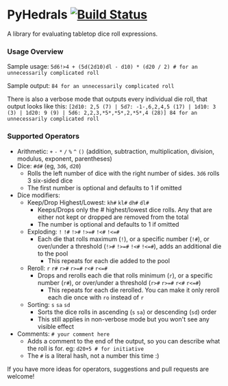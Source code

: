 # PyHedrals [![Build Status](https://travis-ci.org/StarlitGhost/pyhedrals.svg?branch=master)](https://travis-ci.org/StarlitGhost/pyhedrals)

A library for evaluating tabletop dice roll expressions.

### Usage Overview

Sample usage:
`5d6!>4 + (5d(2d10)dl - d10) * (d20 / 2) # for an unnecessarily complicated roll`

Sample output:
`84 for an unnecessarily complicated roll`

There is also a verbose mode that outputs every individual die roll, that output looks like this:
`[2d10: 2,5 (7) | 5d7: -1-,6,2,4,5 (17) | 1d10: 3 (3) | 1d20: 9 (9) | 5d6: 2,2,3,*5*,*5*,2,*5*,4 (28)] 84 for an unnecessarily complicated roll`

### Supported Operators
* Arithmetic: `+` `-` `*` `/` `%` `^` `()` (addition, subtraction, multiplication, division, modulus, exponent, parentheses)
* Dice: `#d#` (eg, `3d6`, `d20`)
  * Rolls the left number of dice with the right number of sides. `3d6` rolls 3 six-sided dice
  * The first number is optional and defaults to 1 if omitted
* Dice modifiers:
  * Keep/Drop Highest/Lowest: `kh#` `kl#` `dh#` `dl#`
    * Keeps/Drops only the # highest/lowest dice rolls. Any that are either not kept or dropped are removed from the total
    * The number is optional and defaults to 1 if omitted
  * Exploding: `!` `!#` `!>#` `!>=#` `!<#` `!<=#`
    * Each die that rolls maximum (`!`), or a specific number (`!#`), or over/under a threshold (`!>#` `!>=#` `!<#` `!<=#`), adds an additional die to the pool
      * This repeats for each die added to the pool
  * Reroll: `r` `r#` `r>#` `r>=#` `r<#` `r<=#`
    * Drops and rerolls each die that rolls minimum (`r`), or a specific number (`r#`), or over/under a threshold (`r>#` `r>=#` `r<#` `r<=#`)
      * This repeats for each die rerolled. You can make it only reroll each die once with `ro` instead of `r`
  * Sorting: `s` `sa` `sd`
    * Sorts the dice rolls in ascending (`s` `sa`) or descending (`sd`) order
    * This still applies in non-verbose mode but you won't see any visible effect
* Comments: `# your comment here`
  * Adds a comment to the end of the output, so you can describe what the roll is for. eg: `d20+5 # for initiative`
  * The `#` is a literal hash, not a number this time :)

If you have more ideas for operators, suggestions and pull requests are welcome!
